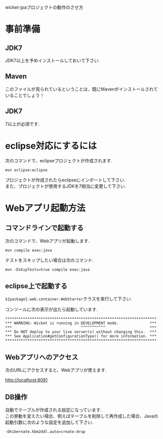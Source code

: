 wicket-jpaプロジェクトの動作のさせ方

# 事前準備

## JDK7
JDK7以上を予めインストールしておいて下さい.  

## Maven
このファイルが見られているということは、既にMavenがインストールされていることでしょう！

## JDK7
7以上が必須です.  

# eclipse対応にするには
次のコマンドで、eclipseプロジェクトが作成されます.  

```
mvn eclipse:eclipse
```

プロジェクトが作成されたらeclipseにインポートして下さい.  
また、プロジェクトが使用するJDKを7相当に変更して下さい.  

# Webアプリ起動方法

## コマンドラインで起動する
次のコマンドで、Webアプリが起動します.  

```
mvn compile exec:java
```

テストをスキップしたい場合は次のコマンド.  

```
mvn -DskipTests=true compile exec:java
```

## eclipse上で起動する
```${package}.web.container.WebStarter```クラスを実行して下さい.  

コンソールに次の表示が出たら起動しています.  

```
********************************************************************
*** WARNING: Wicket is running in DEVELOPMENT mode.              ***
***                               ^^^^^^^^^^^                    ***
*** Do NOT deploy to your live server(s) without changing this.  ***
*** See Application#getConfigurationType() for more information. ***
********************************************************************
```

## Webアプリへのアクセス

次のURLにアクセスすると、Webアプリが使えます.  

<http://localhost:8081>

## DB操作
自動でテーブルが作成される設定になっています.  
この挙動を変えたい場合、例えばテーブルを削除して再作成した場合、Javaの起動引数に次のような設定を追加して下さい.  

```
-Dhibernate.hbm2ddl.auto=create-drop
```


